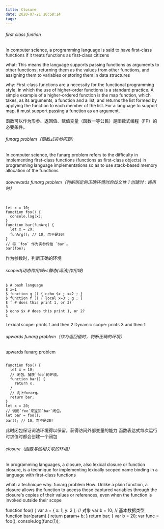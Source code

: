 ```yaml
---
title: Closure
date: 2020-07-21 10:58:14
tags:
---
```


###### first class funtion

In computer science, a programming language is said to have first-class functions if it treats functions as first-class citizens

what: This means the language supports passing functions as arguments to other functions, returning them as the values from other functions, and assigning them to variables or storing them in data structures

why: First-class functions are a necessity for the functional programming style, in which the use of higher-order functions is a standard practice. A simple example of a higher-ordered function is the map function, which takes, as its arguments, a function and a list, and returns the list formed by applying the function to each member of the list. For a language to support map, it must support passing a function as an argument.

函数可以作为形参、返回值、赋值变量（函数一等公民）是函数式编程（FP）的必要条件。

###### funarg problem（函数式实参问题）

In computer science, the funarg problem refers to the difficulty in implementing first-class functions (functions as first-class objects) in programming language implementations so as to use stack-based memory allocation of the functions

###### downwards funarg problem（判断绑定的正确环境时的歧义性？创建时 : 调用时）

```

let x = 10;
function foo() {
  console.log(x);
}
function bar(funArg) {
  let x = 20;
  funArg(); // 10, 而不是20!
}
// 将 `foo` 作为实参传给 `bar`。
bar(foo);

```

作为参数时，判断正确的环境

###### scoped(动态作用域vs静态(词法)作用域)

```
$ # bash language
$ x=1
$ function g () { echo $x ; x=2 ; }
$ function f () { local x=3 ; g ; }
$ f # does this print 1, or 3?
3
$ echo $x # does this print 1, or 2?
1

```

Lexical scope: prints 1 and then 2
Dynamic scope: prints 3 and then 1

###### upwards funarg problem（作为返回值时，判断正确的环境）

upwards funarg problem

```

function foo() {
  let x = 10;
  // 闭包，捕获`foo`的环境。
  function bar() {
    return x;
  }
  // 向上funarg。
  return bar;
}
let x = 20;
// 调用`foo`来返回`bar`闭包。
let bar = foo();
bar(); // 10，而不是20!

```
此时闭包保证词法环境得以保留，获得访问外部变量的能力
函数表达式每次运行时求值时都会创建一个闭包

###### closure（函数与他相关联的环境）

In programming languages, a closure, also lexical closure or function closure, is a technique for implementing lexically scoped name binding in a language with first-class functions

what: a technique
why: funarg problem
How: Unlike a plain function, a closure allows the function to access those captured variables through the closure's copies of their values or references, even when the function is invoked outside their scope

function foo() {
var a = { x: 1, y: 2 }; // 对象
var b = 10; // 基本数据类型
function bar(param) {
return param+ b;
}
return bar;
}
var b = 20;
var func = foo();
console.log(func(1));